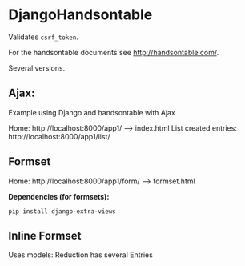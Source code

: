 # DjangoHandsontable

Validates `csrf_token`.

For the handsontable documents see http://handsontable.com/.

Several versions.

## Ajax:
Example using Django and handsontable with Ajax

Home: http://localhost:8000/app1/ --> index.html
List created entries: http://localhost:8000/app1/list/

## Formset

Home: http://localhost:8000/app1/form/ --> formset.html

**Dependencies (for formsets):**

```
pip install django-extra-views
```

## Inline Formset

Uses models: Reduction has several Entries
